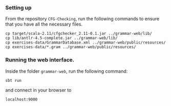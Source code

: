 
### Setting up

From the repository `CFG-Checking`, run the following commands to ensure that you have all the necessary files.

    cp target/scala-2.11/cfgchecker_2.11-0.1.jar ../grammar-web/lib/
    cp lib/antlr-4.5-complete.jar ../grammar-web/lib/
    cp exercises-data/GrammarDatabase.xml ../grammar-web/public/resources/
    cp exercises-data/*.gram ../grammar-web/public/resources/


### Running the web interface.

Inside the folder `grammar-web`, run the following command:

`sbt run`

and connect in your browser to

`localhost:9000`